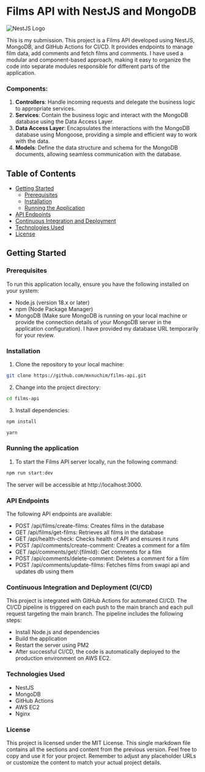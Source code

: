# Films API with NestJS and MongoDB

![NestJS Logo](https://nestjs.com/img/logo_text.svg)

This is my submission. This project is a Films API developed using NestJS, MongoDB, and GitHub Actions for CI/CD. It provides endpoints to manage film data, add comments and fetch films and comments. I have used a modular and component-based approach, making it easy to organize the code into separate modules responsible for different parts of the application.

### Components:

1. **Controllers**: Handle incoming requests and delegate the business logic to appropriate services.
2. **Services**: Contain the business logic and interact with the MongoDB database using the Data Access Layer.
3. **Data Access Layer**: Encapsulates the interactions with the MongoDB database using Mongoose, providing a simple and efficient way to work with the data.
4. **Models**: Define the data structure and schema for the MongoDB documents, allowing seamless communication with the database.

## Table of Contents

- [Getting Started](#getting-started)
  - [Prerequisites](#prerequisites)
  - [Installation](#installation)
  - [Running the Application](#running-the-application)
- [API Endpoints](#api-endpoints)
- [Continuous Integration and Deployment](#continuous-integration-and-deployment)
- [Technologies Used](#technologies-used)
- [License](#license)

## Getting Started

### Prerequisites

To run this application locally, ensure you have the following installed on your system:

- Node.js (version 18.x or later)
- npm (Node Package Manager)
- MongoDB (Make sure MongoDB is running on your local machine or provide the connection details of your MongoDB server in the application configuration). I have provided my database URL temporarily for your review.

### Installation

1. Clone the repository to your local machine:

```bash
git clone https://github.com/mxnuchim/films-api.git
```

2. Change into the project directory:

```bash
cd films-api
```

3. Install dependencies:

```bash
npm install
```

```bash
yarn
```

### Running the application

1. To start the Films API server locally, run the following command:

```bash
npm run start:dev
```

The server will be accessible at http://localhost:3000.

### API Endpoints

The following API endpoints are available:

- POST /api/films/create-films: Creates films in the database
- GET /api/films/get-films: Retrieves all films in the database
- GET /api/health-check: Checks health of API and ensures it runs
- POST /api/comments/create-comment: Creates a comment for a film
- GET /api/comments/get/:{filmId}: Get comments for a film
- POST /api/comments/delete-comment: Deletes a comment for a film
- POST /api/comments/update-films: Fetches films from swapi api and updates db using them

### Continuous Integration and Deployment (CI/CD)

This project is integrated with GitHub Actions for automated CI/CD. The CI/CD pipeline is triggered on each push to the main branch and each pull request targeting the main branch. The pipeline includes the following steps:

- Install Node.js and dependencies
- Build the application
- Restart the server using PM2
- After successful CI/CD, the code is automatically deployed to the production environment on AWS EC2.

### Technologies Used

- NestJS
- MongoDB
- GitHub Actions
- AWS EC2
- Nginx

### License

This project is licensed under the MIT License.
This single markdown file contains all the sections and content from the previous version. Feel free to copy and use it for your project. Remember to adjust any placeholder URLs or customize the content to match your actual project details.
